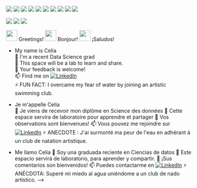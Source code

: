 ![](https://img.shields.io/badge/Code-Python-informational?style=flat&logo=<LOGO_NAME>&logoColor=white&color=2bbc8a)
![](https://img.shields.io/badge/Tools-Colaboratory-informational?style=flat&logo=<LOGO_NAME>&logoColor=white&color=2bbc8a)
![](https://img.shields.io/badge/Tools-JupyterNotebook-informational?style=flat&logo=<LOGO_NAME>&logoColor=white&color=2bbc8a)
![](https://img.shields.io/badge/Tools-Matplotlib-informational?style=flat&logo=<LOGO_NAME>&logoColor=white&color=2bbc8a)
![](https://img.shields.io/badge/Tools-Numpy-informational?style=flat&logo=<LOGO_NAME>&logoColor=white&color=2bbc8a)
![](https://img.shields.io/badge/Tools-Pandas-informational?style=flat&logo=<LOGO_NAME>&logoColor=white&color=2bbc8a)
![](https://img.shields.io/badge/Tools-PySpark-informational?style=flat&logo=<LOGO_NAME>&logoColor=white&color=2bbc8a)
![](https://img.shields.io/badge/Tools-Scikit-Learn-informational?style=flat&logo=<LOGO_NAME>&logoColor=white&color=2bbc8a)
![](https://img.shields.io/badge/Tools-Scipy-informational?style=flat&logo=<LOGO_NAME>&logoColor=white&color=2bbc8a)
![](https://img.shields.io/badge/Tools-Seaborn-informational?style=flat&logo=<LOGO_NAME>&logoColor=white&color=2bbc8a)


![](https://img.shields.io/badge/Code-SQL-informational?style=flat&logo=<LOGO_NAME>&logoColor=white&color=2bbc8a)
![](https://img.shields.io/badge/Tools-pgAdmin-informational?style=flat&logo=<LOGO_NAME>&logoColor=white&color=2bbc8a)
![](https://img.shields.io/badge/Tools-PostgreSQL-informational?style=flat&logo=<LOGO_NAME>&logoColor=white&color=2bbc8a)







<img src="https://raw.githubusercontent.com/MartinHeinz/MartinHeinz/master/wave.gif" width="30px"> Greetings!
<img src="https://raw.githubusercontent.com/MartinHeinz/MartinHeinz/master/wave.gif" width="30px"> Bonjour!
<img src="https://raw.githubusercontent.com/MartinHeinz/MartinHeinz/master/wave.gif" width="30px"> ¡Saludos!

                                         
- My name is Celia  
🌱  I'm a recent Data Science grad                    
🔭  This space will be a lab to learn and share.                                                 
🤔  Your feedback is welcome!                            
📫  Find me on [![LinkedIn][1.2]][1]                   
⚡  FUN FACT: I overcame my fear of water by joining an artistic swimming club.                                   

                                       
- Je m'appelle Celia    
 🌱  Je viens de recevoir mon diplôme en Science des données
 🔭  Cette espace servira de laboratoire pour apprendre et partager
 🤔  Vos observations sont bienvenues!
 📫  Vous pouvez me rejoindre sur [![LinkedIn][1.2]][1]
 ⚡  ANECDOTE : J'ai surmonté ma peur de l'eau en adhérant à un club de natation artistique.
 
 
 - Me llamo Celia 
 🌱  Soy una graduada reciente en Ciencias de datos
 🔭  Este espacio servirá de laboratorio, para aprender y compartir.
 🤔  ¡Sus comentarios son bienvenidos!
 📫  Puedes contactarme en [![LinkedIn][1.2]][1]
 ⚡  ANÉCDOTA: Superé mi miedo al agua uniéndome a un club de nado artístico.
-->
<!-- Icons -->
[1.2]: https://raw.githubusercontent.com/celsol-fuentes/celsol-fuentes/master/linkedin-3-16.png (LinkedIn icon without padding)

<!-- Links to social media  -->

[1]: https://www.linkedin.com/in/celia-sol-fuentes/
